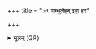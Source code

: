 +++
title = "०९ शम्भुलेहम् इहा हर"

+++
<details><summary>मूलम् (GR)</summary>

शम्भुलेहम् इहा हर  
तम् उ क्षीरा उद् अस्यति ।  
तद् आस्रावस्य भेषजं  
तद् उ रोगम् अनीनशत् ॥
</details>